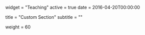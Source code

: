 
widget = "Teaching"
active = true
date = 2016-04-20T00:00:00

title = "Custom Section"
subtitle = ""

weight = 60


